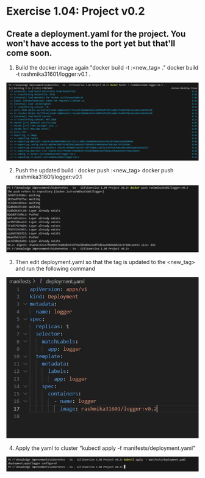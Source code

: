 # Exercise 1.04: Project v0.2

## Create a deployment.yaml for the project. You won't have access to the port yet but that'll come soon.

1. Build the docker image again "docker build -t <image>:<new_tag> ."
   docker build -t rashmika31601/logger:v0.1 .

![](Images/Img1.JPG)

2. Push the updated build : docker push <image>:<new_tag>
   docker push rashmika31601/logger:v0.1

![](Images/Img2.JPG)

3. Then edit deployment.yaml so that the tag is updated to the <new_tag> and run the following command

![](Images/Img3.JPG)

4. Apply the yaml to cluster "kubectl apply -f manifests/deployment.yaml"

![](Images/Img4.JPG)
